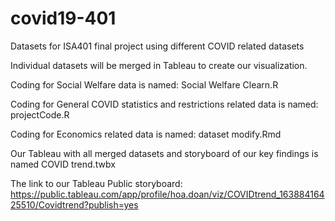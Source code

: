 # covid19-401
Datasets for ISA401 final project using different COVID related datasets

Individual datasets will be merged in Tableau to create our visualization.

Coding for Social Welfare data is named: Social Welfare Clearn.R

Coding for General COVID statistics and restrictions related data is named: projectCode.R

Coding for Economics related data is named: dataset modify.Rmd

Our Tableau with all merged datasets and storyboard of our key findings is named COVID trend.twbx

The link to our Tableau Public storyboard: https://public.tableau.com/app/profile/hoa.doan/viz/COVIDtrend_16388416425510/Covidtrend?publish=yes
